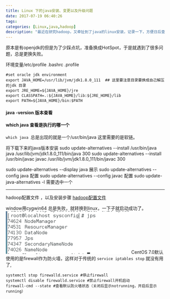 ```yaml
---
title: Linux 下的java安装、变更以及升级问题
date: 2017-07-19 06:40:26
tags: 
categories: [Linux,java,hadoop]
description: "最近在研究hadoop，又牵扯到了java的linux安装，记录一下，方便日后查询"
---
```


原本是有openjdk的但是为了少踩点坑，准备换成HotSpot，于是就遇到了很多问题，总是更换失败。

环境变量/etc/profile  .bashrc .profile

```
#set oracle jdk environment
export JAVA_HOME=/usr/lib/jvm/jdk1.8.0_111  ## 这里要注意目录要换成自己解压的jdk 目录
export JRE_HOME=${JAVA_HOME}/jre  
export CLASSPATH=.:${JAVA_HOME}/lib:${JRE_HOME}/lib  
export PATH=${JAVA_HOME}/bin:$PATH 
```
#### java -version 版本查看
#### which java 查看是执行的哪一个

`which java `总是出现的就是一个/usr/bin/java 这里需要的是软链。

将下载下来的java版本安装
sudo update-alternatives --install /usr/bin/java java /usr/lib/jvm/jdk1.8.0_111/bin/java 300
sudo update-alternatives --install /usr/bin/javac javac /usr/lib/jvm/jdk1.8.0_111/bin/javac 300

sudo update-alternatives --display java 展示
sudo update-alternatives --config java 配置
sudo update-alternatives --config javac 配置
sudo update-java-alternatives -l
需要选中一个

-----------------------------------------

hadoop配置文件 ，以及安装步骤
[hadoop配置文件](https://ask.hellobi.com/blog/niupoop/8832)

window用cygwin64 总是失败，就转换到linux，一下子就启动成功了。
![jps](Linux-下的java安装、变更以及升级问题/20170720125445.png)
CentOS 7.0默认使用的是firewall作为防火墙，这样对于传统的 `service iptables stop` 就没有用了,

```
systemctl stop firewalld.service #停止firewall
systemctl disable firewalld.service #禁止firewall开机启动
firewall-cmd --state #查看默认防火墙状态（关闭后显示notrunning，开启后显示running）
```
